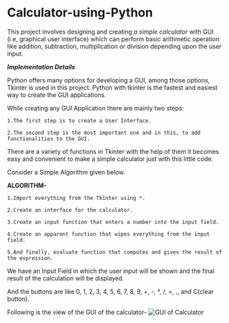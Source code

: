# Calculator-using-Python

This project involves designing and creating _a simple calculator_ with GUI (i.e, graphical user  interface) which can perform basic arithmetic operation like addition, subtraction,  multiplication or division depending upon the user input.

_**Implementation Details**_

Python offers many options for developing a GUI, among those options, Tkinter is used in this project. Python with tkinter is the fastest and easiest way to create the GUI 
applications. 

While creating any GUI Application there are mainly two steps: 

    1.The first step is to create a User Interface. 
  
    2.The second step is the most important one and in this, to add functionalities to the GUI. 
  
There are a variety of functions in Tkinter with the help of them it becomes easy and convenient to make a simple calculator just with this little code. 

Consider a Simple Algorithm given below.

**ALGORITHM-**

    1.Import everything from the Tkinter using *. 

    2.Create an interface for the calculator. 

    3.Create an input function that enters a number into the input field. 

    4.Create an apparent function that wipes everything from the input field. 

    5.And finally, evaluate function that computes and gives the result of the expression. 

We have an Input Field in which the user input will be shown and the final result of the 
calculation will be displayed.

And the buttons are like 0, 1, 2, 3, 4, 5, 6, 7, 8, 9, +, -, *, /, =, ., and C(clear button).

Following is  the view of the GUI of the calculator-
![GUI of Calculator](https://user-images.githubusercontent.com/98551496/152729917-aee8225d-4436-4146-9292-1024e5b7f62e.png)

